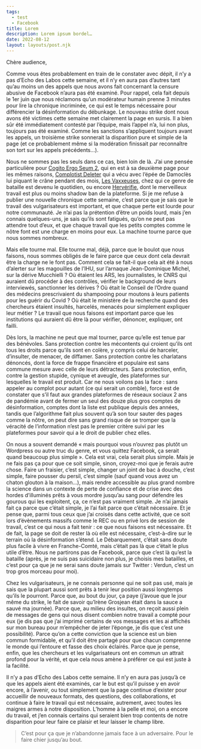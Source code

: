 ```yaml
---
tags:
  - test
  - Facebook
title: Lorem
description: Lorem ipsum bordel…
date: 2022-08-12
layout: layouts/post.njk
---
```


Chère audience,

Comme vous êtes probablement en train de le constater avec dépit, il n’y a pas d’Echo des Labos cette semaine, et il n’y en aura pas d’autres tant qu’au moins un des appels que nous avons fait concernant la censure abusive de Facebook n’aura pas été examiné. Pour rappel, cela fait depuis le 1er juin que nous réclamons qu’un modérateur humain prenne 3 minutes pour lire la chronique incriminée, ce qui est le temps nécessaire pour différencier la désinformation du débunkage. Le nouveau strike dont nous avons été victimes cette semaine met clairement la page en sursis. Il a bien sûr été immédiatement contesté par l’équipe, mais l’appel n’a, lui non plus, toujours pas été examiné. Comme les sanctions s’appliquent toujours avant les appels, un troisième strike sonnerait la disparition pure et simple de la page (et ce probablement même si la modération finissait par reconnaître son tort sur les appels précédents…).

Nous ne sommes pas les seuls dans ce cas, bien loin de là. J’ai une pensée particulière pour [Cogito Ergo Seum 2](https://www.facebook.com/Stand4science/?__cft__[0]=AZVmBNkPITIEARPesYBR-moI5iFqKOaDRybnzo53lOM4vKQqe6d_Mcnrl6zJNRHvSLTEat74RFl6xXoNDwRDsDSO1xkumqZ1aI8sA9J3eqGkrq25hcTxPs8FeN1weodRJP3mcgwrI_7zxsMOAdOihedZ1BqB4uj0cDKbE7g66mtnmw&__tn__=kK-R), qui en est à sa deuxième page pour les mêmes raisons, [Complotist Deleter](https://www.facebook.com/ComplotistDeleterFR/?__cft__[0]=AZVmBNkPITIEARPesYBR-moI5iFqKOaDRybnzo53lOM4vKQqe6d_Mcnrl6zJNRHvSLTEat74RFl6xXoNDwRDsDSO1xkumqZ1aI8sA9J3eqGkrq25hcTxPs8FeN1weodRJP3mcgwrI_7zxsMOAdOihedZ1BqB4uj0cDKbE7g66mtnmw&__tn__=kK-R) qui a vécu avec l’épée de Damoclès lui piquant le crâne pendant des mois, [Les Vaxxeuses](https://www.facebook.com/vaxxeuses/?__cft__[0]=AZVmBNkPITIEARPesYBR-moI5iFqKOaDRybnzo53lOM4vKQqe6d_Mcnrl6zJNRHvSLTEat74RFl6xXoNDwRDsDSO1xkumqZ1aI8sA9J3eqGkrq25hcTxPs8FeN1weodRJP3mcgwrI_7zxsMOAdOihedZ1BqB4uj0cDKbE7g66mtnmw&__tn__=kK-R), chez qui ce genre de bataille est devenu le quotidien, ou encore [Hervérifie](https://www.facebook.com/HERVERIFIE?__cft__[0]=AZVmBNkPITIEARPesYBR-moI5iFqKOaDRybnzo53lOM4vKQqe6d_Mcnrl6zJNRHvSLTEat74RFl6xXoNDwRDsDSO1xkumqZ1aI8sA9J3eqGkrq25hcTxPs8FeN1weodRJP3mcgwrI_7zxsMOAdOihedZ1BqB4uj0cDKbE7g66mtnmw&__tn__=-]K-R), dont le merveilleux travail est plus ou moins shadow ban de la plateforme. Si je me refuse à publier une nouvelle chronique cette semaine, c’est parce que je sais que le travail des vulgarisateurs est important, et que chaque perte est lourde pour notre communauté. Je n’ai pas la prétention d’être un poids lourd, mais j’en connais quelques-uns, je sais qu’ils sont fatigués, qu’on ne peut pas attendre tout d’eux, et que chaque travail que les petits comptes comme le nôtre font est une charge en moins pour eux. La machine tourne parce que nous sommes nombreux.

Mais elle tourne mal. Elle tourne mal, déjà, parce que le boulot que nous faisons, nous sommes obligés de le faire parce que ceux dont cela devrait être la charge ne le font pas. Comment cela se fait-il que cela ait été à nous d’alerter sur les magouilles de l’IHU, sur l’arnaque Jean-Dominique Michel, sur la dérive Mucchielli ? Où étaient les ARS, les journalistes, le CNRS qui auraient dû procéder à des contrôles, vérifier le background de leurs interviewés, sanctionner les dérives ? Où était le Conseil de l’Ordre quand des médecins prescrivaient du shampooing pour moutons à leurs patients pour les guérir du Covid ? Où était le ministère de la recherche quand des chercheurs étaient insultés, harcelés, menacés pour simplement expliquer leur métier ? Le travail que nous faisons est important parce que les institutions qui auraient dû être là pour vérifier, dénoncer, expliquer, ont failli.

Dès lors, la machine ne peut que mal tourner, parce qu’elle est tenue par des bénévoles. Sans protection contre les mécontents qui croient qu’ils ont tous les droits parce qu’ils sont en colère, y compris celui de harceler, d’insulter, de menacer, de diffamer. Sans protection contre les charlatans dénoncés, dont la force de frappe financière et populaire est sans commune mesure avec celle de leurs détracteurs. Sans protection, enfin, contre la gestion stupide, cynique et aveugle, des plateformes sur lesquelles le travail est produit. Car ne nous voilons pas la face : sans appeler au complot pour autant (ce qui serait un comble), force est de constater que s’il faut aux grandes plateformes de réseaux sociaux 2 ans de pandémie avant de fermer un seul des douze plus gros comptes de désinformation, comptes dont la liste est publique depuis des années, tandis que l’algorithme fait plus souvent qu’à son tour sauter des pages comme la nôtre, on peut dire sans grand risque de se tromper que la véracité de l’information n’est pas le premier critère suivi par les plateformes pour savoir qui a le droit de publier chez elles.

On nous a souvent demandé « mais pourquoi vous n’ouvrez pas plutôt un Wordpress ou autre truc du genre, et vous quittez Facebook, ça serait quand beaucoup plus simple ». Cela est vrai, cela serait plus simple. Mais je ne fais pas ça pour que ce soit simple, sinon, croyez-moi que je ferais autre chose. Faire un fraisier, c’est simple, changer un joint de bac à douche, c’est simple, faire pousser du persil, c’est simple (sauf quand vous avez un chaton glouton à la maison…), mais rendre accessible au plus grand nombre la science dans un contexte de perte de confiance et de crise avec des hordes d’illuminés prêts à vous mordre jusqu’au sang pour défendre les gourous qui les exploitent, ça, ce n’est pas vraiment simple. Je n’ai jamais fait ça parce que c’était simple, je l’ai fait parce que c’était nécessaire. Et je pense que, parmi tous ceux que j’ai croisés dans cette activité, que ce soit lors d’évènements massifs comme le REC ou en privé lors de session de travail, c’est ce qui nous a fait tenir : ce que nous faisons est nécessaire. Et de fait, la page se doit de rester là où elle est nécessaire, c’est-à-dire sur le terrain où la désinformation s’étend. Le Débarquement, c’était sans doute plus facile à vivre en Franche-Comté, mais c’était pas là que c’était le plus utile d’être. Nous ne partirons pas de Facebook, parce que c’est là qu’est la bataille (après, je ne suis pas suicidaire non plus, je choisis mes batailles, et c’est pour ça que je ne serai sans doute jamais sur Twitter : Verdun, c’est un trop gros morceau pour moi).

Chez les vulgarisateurs, je ne connais personne qui ne soit pas usé, mais je sais que la plupart aussi sont prêts à tenir leur position aussi longtemps qu’ils le pourront. Parce que, au bout du jour, ça paye (j’avoue que le jour même du strike, le fait de savoir qu’Irène Grosjean était dans la sauce a sauvé ma journée). Parce que, au milieu des insultes, on reçoit aussi plein de messages de gens qui nous disent combien notre travail a compté pour eux (je dis pas que j’ai imprimé certains de vos messages et les ai affichés sur mon bureau pour m’empêcher de jeter l’éponge, je dis que c’est une possibilité). Parce qu’on a cette conviction que la science est un bien commun formidable, et qu’il doit être partagé pour que chacun comprenne le monde qui l’entoure et fasse des choix éclairés. Parce que je pense, enfin, que les chercheurs et les vulgarisateurs ont en commun un attrait profond pour la vérité, et que cela nous amène à préférer ce qui est juste à la facilité.

Il n’y a pas d’Echo des Labos cette semaine. Il n’y en aura pas jusqu’à ce que les appels aient été examinés, car le but est qu’il puisse y en avoir encore, à l’avenir, ou tout simplement que la page continue d’exister pour accueillir de nouveaux formats, des questions, des collaborations, et continue à faire le travail qui est nécessaire, autrement, avec toutes les maigres armes à notre disposition. L’homme à la pelle et moi, on a encore du travail, et j’en connais certains qui seraient bien trop contents de notre disparition pour leur faire ce plaisir et leur laisser le champ libre.

> C’est pour ça que je n’abandonne jamais face à un adversaire. Pour le faire chier jusqu’au bout.
